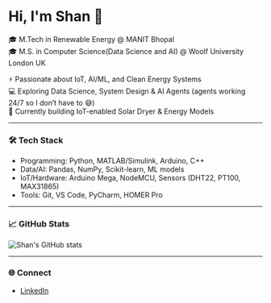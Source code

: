 # Hi, I'm Shan 👋

🎓 M.Tech in Renewable Energy @ MANIT Bhopal  
🎓 M.S. in Computer Science(Data Science and AI) @ Woolf University London UK

⚡ Passionate about IoT, AI/ML, and Clean Energy Systems  
💻 Exploring Data Science, System Design & AI Agents (agents working 24/7 so I don’t have to 😅)  
🌱 Currently building IoT-enabled Solar Dryer & Energy Models  

---

### 🛠 Tech Stack
- Programming: Python, MATLAB/Simulink, Arduino, C++  
- Data/AI: Pandas, NumPy, Scikit-learn, ML models  
- IoT/Hardware: Arduino Mega, NodeMCU, Sensors (DHT22, PT100, MAX31865)  
- Tools: Git, VS Code, PyCharm, HOMER Pro  

---

### 📈 GitHub Stats
![Shan's GitHub stats](https://github-readme-stats.vercel.app/api?username=Shan1729&show_icons=true&theme=tokyonight)

---

### 🌐 Connect
- [LinkedIn](https://www.linkedin.com/in/YOUR-LINKEDIN/)  

<!--
**Shan1729/Shan1729** is a ✨ _special_ ✨ repository because its `README.md` (this file) appears on your GitHub profile.

Here are some ideas to get you started:

- 🔭 I’m currently working on ...
- 🌱 I’m currently learning ...
- 👯 I’m looking to collaborate on ...
- 🤔 I’m looking for help with ...
- 💬 Ask me about ...
- 📫 How to reach me: ...
- 😄 Pronouns: ...
- ⚡ Fun fact: ...
-->
